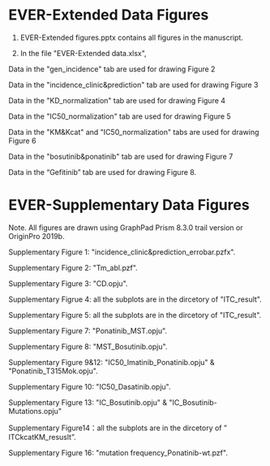 # EVER-Extended Data Figures

1. EVER-Extended figures.pptx contains all figures in the manuscript.


2. In the file "EVER-Extended data.xlsx",

Data in the "gen_incidence" tab are used for drawing Figure 2

Data in the "incidence_clinic&prediction" tab are used for drawing Figure 3

Data in the "KD_normalization" tab  are used for drawing Figure 4

Data in the "IC50_normalization" tab are used for drawing Figure 5

Data in the "KM&Kcat" and "IC50_normalization" tabs  are used for drawing Figure 6

Data in the "bosutinib&ponatinib" tab  are used for drawing Figure 7

Data in the “Gefitinib” tab are used for drawing Figure 8.



# EVER-Supplementary Data Figures

Note. All figures are drawn using GraphPad Prism 8.3.0 trail version or  OriginPro 2019b.



Supplementary Figure 1: "incidence_clinic&prediction_errobar.pzfx".

Supplementary Figure 2: "Tm_abl.pzf".

Supplementary Figure 3: "CD.opju".

Supplementary Figrue 4: all the subplots are in the dircetory of "ITC_result".

Supplementary Figure 5: all the subplots are in the dircetory of "ITC_result".

Supplementary Figure 7: "Ponatinib_MST.opju".

Supplementary Figure 8: "MST_Bosutinib.opju".

Supplementary Figure 9&12: "IC50_Imatinib_Ponatinib.opju" & "Ponatinib_T315Mok.opju".

Supplementary Figure 10: "IC50_Dasatinib.opju".

Supplementary Figure 13: "IC_Bosutinib.opju" &  "IC_Bosutinib-Mutations.opju"

Supplementary Figure14：all the subplots are in the dircetory of ” ITCkcatKM_resuslt”.

Supplementary Figure 16: "mutation frequency_Ponatinib-wt.pzf".

